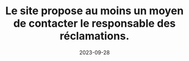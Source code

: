 ---
N: '107'
Rubrique: Identification et contact
title: Le site propose au moins un moyen de contacter le responsable des réclamations. 
detail: Le site propose au moins un moyen de contacter le responsable des réclamations. 
abstract: 
categories: [" Identification et contact"]
agrege: O4107-E019
opquast: '4 107'
indiceebook: '19'
description: "Règle n° 019"
weight:  019
actif: '1'
layout: rules
date: 2023-09-28
tags: ["", ""]
objectif: ["", ""]
Meo: [""]
Controle: ""
Source: ["Opquast"]
Referential: [""]
Steps: ["", ""]
---